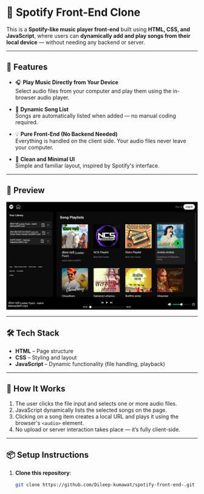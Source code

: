 # 🎵 Spotify Front-End Clone

This is a **Spotify-like music player front-end** built using **HTML, CSS, and JavaScript**, where users can **dynamically add and play songs from their local device** — without needing any backend or server.

---

## 🚀 Features

- 🎧 **Play Music Directly from Your Device**  
  Select audio files from your computer and play them using the in-browser audio player.

- 📂 **Dynamic Song List**  
  Songs are automatically listed when added — no manual coding required.

- 💡 **Pure Front-End (No Backend Needed)**  
  Everything is handled on the client side. Your audio files never leave your computer.

- 🎨 **Clean and Minimal UI**  
  Simple and familiar layout, inspired by Spotify's interface.

---

## 📸 Preview

![Preview](preview.png)  

---

## 🛠️ Tech Stack

- **HTML** – Page structure
- **CSS** – Styling and layout
- **JavaScript** – Dynamic functionality (file handling, playback)

---

## 📂 How It Works

1. The user clicks the file input and selects one or more audio files.
2. JavaScript dynamically lists the selected songs on the page.
3. Clicking on a song item creates a local URL and plays it using the browser's `<audio>` element.
4. No upload or server interaction takes place — it’s fully client-side.

---

## 📦 Setup Instructions

1. **Clone this repository**:
   ```bash
   git clone https://github.com/Dileep-kumawat/spotify-front-end-.git
